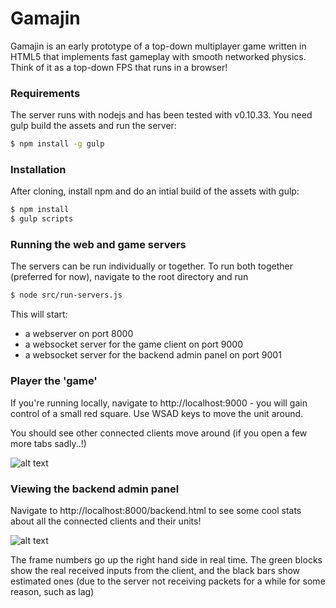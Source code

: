 # Gamajin

Gamajin is an early prototype of a top-down multiplayer game written in HTML5 that implements fast gameplay with smooth networked physics. Think of it as a top-down FPS that runs in a browser!

### Requirements

The server runs with nodejs and has been tested with v0.10.33. You need gulp build the assets and run the server:

```sh
$ npm install -g gulp
```

### Installation

After cloning, install npm and do an intial build of the assets with gulp:

```sh
$ npm install
$ gulp scripts
```

### Running the web and game servers

The servers can be run individually or together. To run both together (preferred for now), navigate to the root directory and run

```sh
$ node src/run-servers.js
```

This will start:

* a webserver on port 8000
* a websocket server for the game client on port 9000
* a websocket server for the backend admin panel on port 9001

### Player the 'game'

If you're running locally, navigate to http://localhost:9000 - you will gain control of a small red square. Use WSAD keys to move the unit around.

You should see other connected clients move around (if you open a few more tabs sadly..!)

![alt text](https://cloud.githubusercontent.com/assets/1318966/7122788/882b73f0-e215-11e4-89fe-9994d9a5a591.png "Screenshot of unit")

### Viewing the backend admin panel

Navigate to http://localhost:8000/backend.html to see some cool stats about all the connected clients and their units!

![alt text](https://cloud.githubusercontent.com/assets/1318966/7122803/9ffd88a6-e215-11e4-8aa1-5e4e341155b0.png "Screenshot of unit")

The frame numbers go up the right hand side in real time. The green blocks show the real received inputs from the client, and the black bars show estimated ones (due to the server not receiving packets for a while for some reason, such as lag)
